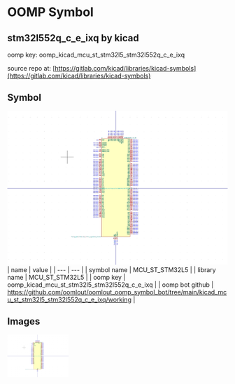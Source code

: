 # OOMP Symbol  
## stm32l552q_c_e_ixq  by kicad  
  
oomp key: oomp_kicad_mcu_st_stm32l5_stm32l552q_c_e_ixq  
  
source repo at: [https://gitlab.com/kicad/libraries/kicad-symbols](https://gitlab.com/kicad/libraries/kicad-symbols)  
## Symbol  
  
[![working.png](working_600.png)](working.png)  
| name | value | 
| --- | --- | 
| symbol name | MCU_ST_STM32L5 | 
| library name | MCU_ST_STM32L5 | 
| oomp key | oomp_kicad_mcu_st_stm32l5_stm32l552q_c_e_ixq | 
| oomp bot github | https://github.com/oomlout/oomlout_oomp_symbol_bot/tree/main/kicad_mcu_st_stm32l5_stm32l552q_c_e_ixq/working | 
## Images  
  
[![working.png](working_140.png)](working.png)  
